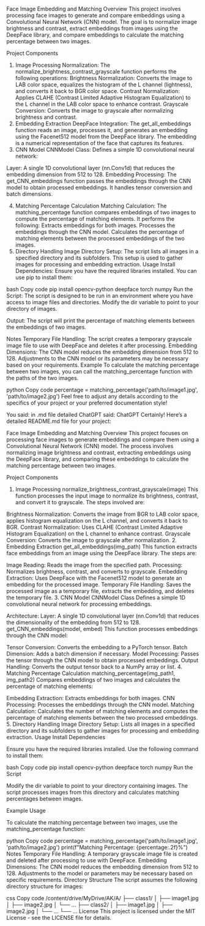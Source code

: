 Face Image Embedding and Matching
Overview
This project involves processing face images to generate and compare embeddings using a Convolutional Neural Network (CNN) model. The goal is to normalize image brightness and contrast, extract embeddings from images using the DeepFace library, and compare embeddings to calculate the matching percentage between two images.

Project Components
1. Image Processing
Normalization: The normalize_brightness_contrast_grayscale function performs the following operations:
Brightness Normalization: Converts the image to LAB color space, equalizes the histogram of the L channel (lightness), and converts it back to BGR color space.
Contrast Normalization: Applies CLAHE (Contrast Limited Adaptive Histogram Equalization) to the L channel in the LAB color space to enhance contrast.
Grayscale Conversion: Converts the image to grayscale after normalizing brightness and contrast.
2. Embedding Extraction
DeepFace Integration: The get_all_embeddings function reads an image, processes it, and generates an embedding using the Facenet512 model from the DeepFace library. The embedding is a numerical representation of the face that captures its features.
3. CNN Model
CNNModel Class: Defines a simple 1D convolutional neural network:

Layer: A single 1D convolutional layer (nn.Conv1d) that reduces the embedding dimension from 512 to 128.
Embedding Processing: The get_CNN_embeddings function passes the embeddings through the CNN model to obtain processed embeddings. It handles tensor conversion and batch dimensions.

4. Matching Percentage Calculation
Matching Calculation: The matching_percentage function compares embeddings of two images to compute the percentage of matching elements. It performs the following:
Extracts embeddings for both images.
Processes the embeddings through the CNN model.
Calculates the percentage of matching elements between the processed embeddings of the two images.
5. Directory Handling
Image Directory Setup: The script lists all images in a specified directory and its subfolders. This setup is used to gather images for processing and embedding extraction.
Usage
Install Dependencies: Ensure you have the required libraries installed. You can use pip to install them:

bash
Copy code
pip install opencv-python deepface torch numpy
Run the Script: The script is designed to be run in an environment where you have access to image files and directories. Modify the dir variable to point to your directory of images.

Output: The script will print the percentage of matching elements between the embeddings of two images.

Notes
Temporary File Handling: The script creates a temporary grayscale image file to use with DeepFace and deletes it after processing.
Embedding Dimensions: The CNN model reduces the embedding dimension from 512 to 128. Adjustments to the CNN model or its parameters may be necessary based on your requirements.
Example
To calculate the matching percentage between two images, you can call the matching_percentage function with the paths of the two images.

python
Copy code
percentage = matching_percentage('path/to/image1.jpg', 'path/to/image2.jpg')
Feel free to adjust any details according to the specifics of your project or your preferred documentation style!





You said:
in .md file detailed
ChatGPT said:
ChatGPT
Certainly! Here’s a detailed README.md file for your project:

Face Image Embedding and Matching
Overview
This project focuses on processing face images to generate embeddings and compare them using a Convolutional Neural Network (CNN) model. The process involves normalizing image brightness and contrast, extracting embeddings using the DeepFace library, and comparing these embeddings to calculate the matching percentage between two images.

Project Components
1. Image Processing
normalize_brightness_contrast_grayscale(image)
This function processes the input image to normalize its brightness, contrast, and convert it to grayscale. The steps involved are:

Brightness Normalization: Converts the image from BGR to LAB color space, applies histogram equalization on the L channel, and converts it back to BGR.
Contrast Normalization: Uses CLAHE (Contrast Limited Adaptive Histogram Equalization) on the L channel to enhance contrast.
Grayscale Conversion: Converts the image to grayscale after normalization.
2. Embedding Extraction
get_all_embeddings(img_path)
This function extracts face embeddings from an image using the DeepFace library. The steps are:

Image Reading: Reads the image from the specified path.
Processing: Normalizes brightness, contrast, and converts to grayscale.
Embedding Extraction: Uses DeepFace with the Facenet512 model to generate an embedding for the processed image.
Temporary File Handling: Saves the processed image as a temporary file, extracts the embedding, and deletes the temporary file.
3. CNN Model
CNNModel Class
Defines a simple 1D convolutional neural network for processing embeddings.

Architecture:
Layer: A single 1D convolutional layer (nn.Conv1d) that reduces the dimensionality of the embedding from 512 to 128.
get_CNN_embeddings(model, embed)
This function processes embeddings through the CNN model:

Tensor Conversion: Converts the embedding to a PyTorch tensor.
Batch Dimension: Adds a batch dimension if necessary.
Model Processing: Passes the tensor through the CNN model to obtain processed embeddings.
Output Handling: Converts the output tensor back to a NumPy array or list.
4. Matching Percentage Calculation
matching_percentage(img_path1, img_path2)
Compares embeddings of two images and calculates the percentage of matching elements:

Embedding Extraction: Extracts embeddings for both images.
CNN Processing: Processes the embeddings through the CNN model.
Matching Calculation: Calculates the number of matching elements and computes the percentage of matching elements between the two processed embeddings.
5. Directory Handling
Image Directory Setup: Lists all images in a specified directory and its subfolders to gather images for processing and embedding extraction.
Usage
Install Dependencies

Ensure you have the required libraries installed. Use the following command to install them:

bash
Copy code
pip install opencv-python deepface torch numpy
Run the Script

Modify the dir variable to point to your directory containing images. The script processes images from this directory and calculates matching percentages between images.

Example Usage

To calculate the matching percentage between two images, use the matching_percentage function:

python
Copy code
percentage = matching_percentage('path/to/image1.jpg', 'path/to/image2.jpg')
print(f"Matching Percentage: {percentage:.2f}%")
Notes
Temporary File Handling: A temporary grayscale image file is created and deleted after processing to use with DeepFace.
Embedding Dimensions: The CNN model reduces the embedding dimension from 512 to 128. Adjustments to the model or parameters may be necessary based on specific requirements.
Directory Structure
The script assumes the following directory structure for images:

css
Copy code
/content/drive/MyDrive/AK/A/
    ├── class1/
    │   ├── image1.jpg
    │   ├── image2.jpg
    │   └── ...
    ├── class2/
    │   ├── image1.jpg
    │   ├── image2.jpg
    │   └── ...
    └── ...
License
This project is licensed under the MIT License - see the LICENSE file for details.
